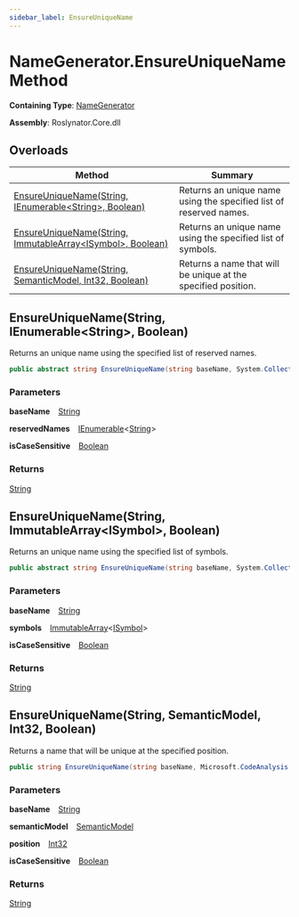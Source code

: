 ```yaml
---
sidebar_label: EnsureUniqueName
---
```


# NameGenerator\.EnsureUniqueName Method

**Containing Type**: [NameGenerator](../index.md)

**Assembly**: Roslynator\.Core\.dll

## Overloads

| Method | Summary |
| ------ | ------- |
| [EnsureUniqueName(String, IEnumerable&lt;String&gt;, Boolean)](#1289762758) | Returns an unique name using the specified list of reserved names\. |
| [EnsureUniqueName(String, ImmutableArray&lt;ISymbol&gt;, Boolean)](#256906281) | Returns an unique name using the specified list of symbols\. |
| [EnsureUniqueName(String, SemanticModel, Int32, Boolean)](#675399519) | Returns a name that will be unique at the specified position\. |

<a id="1289762758"></a>

## EnsureUniqueName\(String, IEnumerable&lt;String&gt;, Boolean\) 

  
Returns an unique name using the specified list of reserved names\.

```csharp
public abstract string EnsureUniqueName(string baseName, System.Collections.Generic.IEnumerable<string> reservedNames, bool isCaseSensitive = true)
```

### Parameters

**baseName** &ensp; [String](https://docs.microsoft.com/en-us/dotnet/api/system.string)

**reservedNames** &ensp; [IEnumerable](https://docs.microsoft.com/en-us/dotnet/api/system.collections.generic.ienumerable-1)&lt;[String](https://docs.microsoft.com/en-us/dotnet/api/system.string)&gt;

**isCaseSensitive** &ensp; [Boolean](https://docs.microsoft.com/en-us/dotnet/api/system.boolean)

### Returns

[String](https://docs.microsoft.com/en-us/dotnet/api/system.string)

<a id="256906281"></a>

## EnsureUniqueName\(String, ImmutableArray&lt;ISymbol&gt;, Boolean\) 

  
Returns an unique name using the specified list of symbols\.

```csharp
public abstract string EnsureUniqueName(string baseName, System.Collections.Immutable.ImmutableArray<Microsoft.CodeAnalysis.ISymbol> symbols, bool isCaseSensitive = true)
```

### Parameters

**baseName** &ensp; [String](https://docs.microsoft.com/en-us/dotnet/api/system.string)

**symbols** &ensp; [ImmutableArray](https://docs.microsoft.com/en-us/dotnet/api/system.collections.immutable.immutablearray-1)&lt;[ISymbol](https://docs.microsoft.com/en-us/dotnet/api/microsoft.codeanalysis.isymbol)&gt;

**isCaseSensitive** &ensp; [Boolean](https://docs.microsoft.com/en-us/dotnet/api/system.boolean)

### Returns

[String](https://docs.microsoft.com/en-us/dotnet/api/system.string)

<a id="675399519"></a>

## EnsureUniqueName\(String, SemanticModel, Int32, Boolean\) 

  
Returns a name that will be unique at the specified position\.

```csharp
public string EnsureUniqueName(string baseName, Microsoft.CodeAnalysis.SemanticModel semanticModel, int position, bool isCaseSensitive = true)
```

### Parameters

**baseName** &ensp; [String](https://docs.microsoft.com/en-us/dotnet/api/system.string)

**semanticModel** &ensp; [SemanticModel](https://docs.microsoft.com/en-us/dotnet/api/microsoft.codeanalysis.semanticmodel)

**position** &ensp; [Int32](https://docs.microsoft.com/en-us/dotnet/api/system.int32)

**isCaseSensitive** &ensp; [Boolean](https://docs.microsoft.com/en-us/dotnet/api/system.boolean)

### Returns

[String](https://docs.microsoft.com/en-us/dotnet/api/system.string)

